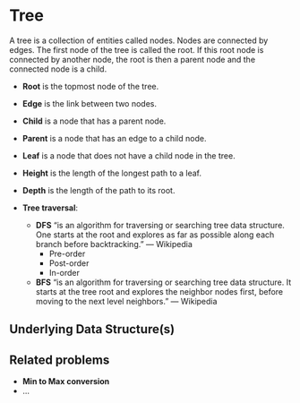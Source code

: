 # Tree

A tree is a collection of entities called nodes. Nodes are connected by edges. The first node of the tree is called the root. If this root node is connected by another node, the root is then a parent node and the connected node is a child.

* **Root** is the topmost node of the tree.
* **Edge** is the link between two nodes.
* **Child** is a node that has a parent node.
* **Parent** is a node that has an edge to a child node.
* **Leaf** is a node that does not have a child node in the tree.
* **Height** is the length of the longest path to a leaf.
* **Depth** is the length of the path to its root.

* **Tree traversal**:
  * **DFS** “is an algorithm for traversing or searching tree data structure. One starts at the root and explores as far as possible along  each branch before backtracking.” — Wikipedia
    * Pre-order
    * Post-order
    * In-order
  * **BFS** “is an algorithm for traversing or searching tree data structure. It starts at the tree root and explores the neighbor nodes first, before moving to the next level neighbors.” — Wikipedia

## Underlying Data Structure(s)

## Related problems

* **Min to Max conversion**
* ...
